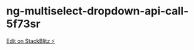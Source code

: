 # ng-multiselect-dropdown-api-call-5f73sr

[Edit on StackBlitz ⚡️](https://stackblitz.com/edit/ng-multiselect-dropdown-api-call-5f73sr)
